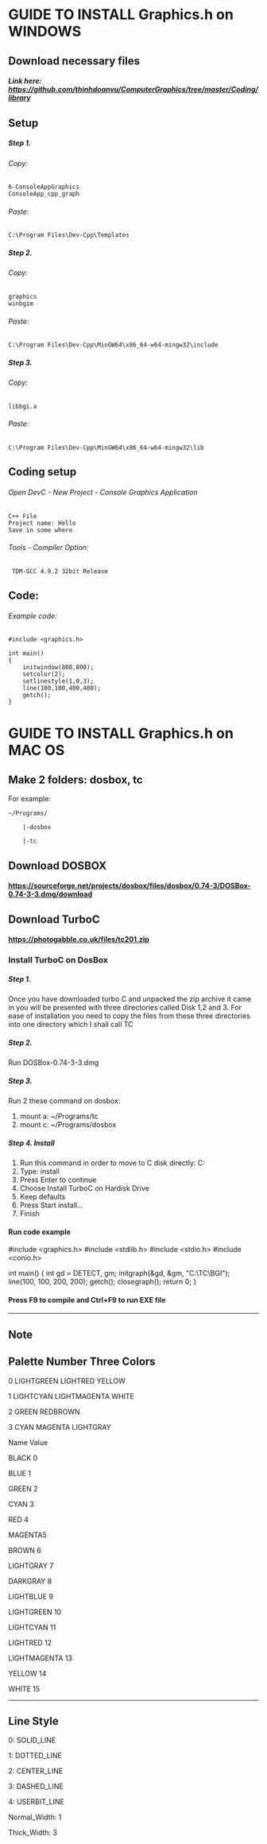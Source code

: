 # GUIDE TO INSTALL Graphics.h on WINDOWS

## Download necessary files
##### Link here: https://github.com/thinhdoanvu/ComputerGraphics/tree/master/Coding/library
## Setup
##### Step 1.
###### Copy:
	6-ConsoleAppGraphics
	ConsoleApp_cpp_graph
###### Paste:
	C:\Program Files\Dev-Cpp\Templates

##### Step 2.
###### Copy:
	graphics
	winbgim
###### Paste:
	C:\Program Files\Dev-Cpp\MinGW64\x86_64-w64-mingw32\include
  
##### Step 3.
###### Copy:
	libbgi.a
###### Paste:
	C:\Program Files\Dev-Cpp\MinGW64\x86_64-w64-mingw32\lib
  
## Coding setup
###### Open DevC - New Project - Console Graphics Application
	C++ File
	Project name: Hello
	Save in some where

###### Tools - Compiler Option:
	 TDM-GCC 4.9.2 32bit Release
   
## Code:
###### Example code:
	#include <graphics.h>
	
	int main()
	{
  		initwindow(800,800);
		setcolor(2);
		setlinestyle(1,0,3);
  		line(100,100,400,400);
  		getch();
	}

# GUIDE TO INSTALL Graphics.h on MAC OS
## Make 2 folders: dosbox, tc
For example: 

	~/Programs/
		
  		|-dosbox
  		
   		|-tc

## Download DOSBOX
#### https://sourceforge.net/projects/dosbox/files/dosbox/0.74-3/DOSBox-0.74-3-3.dmg/download

## Download TurboC
#### https://photogabble.co.uk/files/tc201.zip

### Install TurboC on DosBox
##### Step 1. 
Once you have downloaded turbo C and unpacked the zip archive it came in you will be presented with three directories called Disk 1,2 and 3. For ease of installation you need to copy the files from these three directories into one directory which I shall call TC
##### Step 2.
Run DOSBox-0.74-3-3.dmg
##### Step 3. 
Run 2 these command on dosbox:
1. mount a: ~/Programs/tc
2. mount c: ~/Programs/dosbox

##### Step 4. Install
1. Run this command in order to move to C disk directly: 
	C:
2. Type: install
3. Press Enter to continue
4. Choose Install TurboC on Hardisk Drive
5. Keep defaults
6. Press Start install...
7. Finish

#### Run code example
#include <graphics.h>
#include <stdlib.h>
#include <stdio.h>
#include <conio.h>

int main()
{
   int gd = DETECT, gm;
   initgraph(&gd, &gm, "C:\\TC\\BGI");
   line(100, 100, 200, 200);
   getch();
   closegraph();
   return 0;
}

#### Press F9 to compile and Ctrl+F9 to run EXE file


-------------------------------------------------------
## Note
Palette Number  Three Colors
-------------------------------------------------------
0 LIGHTGREEN LIGHTRED YELLOW

1 LIGHTCYAN LIGHTMAGENTA WHITE

2 GREEN  REDBROWN

3 CYAN MAGENTA LIGHTGRAY

Name   Value

BLACK  0

BLUE   1

GREEN  2

CYAN   3

RED    4

MAGENTA5

BROWN  6

LIGHTGRAY    7

DARKGRAY     8

LIGHTBLUE    9

LIGHTGREEN   10

LIGHTCYAN    11

LIGHTRED     12

LIGHTMAGENTA 13

YELLOW 14

WHITE  15

-------------------------------------------------------
Line Style
-------------------------------------------------------

0: SOLID_LINE

1: DOTTED_LINE

2: CENTER_LINE

3: DASHED_LINE

4: USERBIT_LINE

Normal_Width: 1

Thick_Width: 3

